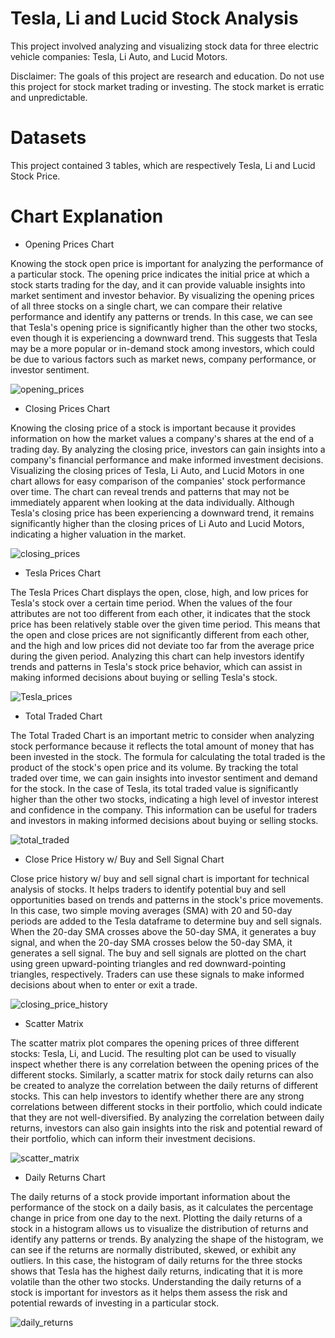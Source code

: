 
# Tesla, Li and Lucid Stock Analysis

This project involved analyzing and visualizing stock data for three electric vehicle companies: Tesla, Li Auto, and Lucid Motors.

Disclaimer: The goals of this project are research and education. Do not use this project for stock market trading or investing. The stock market is erratic and unpredictable. 

# Datasets

This project contained 3 tables, which are respectively Tesla, Li and Lucid Stock Price.

# Chart Explanation
- Opening Prices Chart

Knowing the stock open price is important for analyzing the performance of a particular stock. The opening price indicates the initial price at which a stock starts trading for the day, and it can provide valuable insights into market sentiment and investor behavior. By visualizing the opening prices of all three stocks on a single chart, we can compare their relative performance and identify any patterns or trends. In this case, we can see that Tesla's opening price is significantly higher than the other two stocks, even though it is experiencing a downward trend. This suggests that Tesla may be a more popular or in-demand stock among investors, which could be due to various factors such as market news, company performance, or investor sentiment.

![opening_prices](https://user-images.githubusercontent.com/129307473/228796754-dc55a624-6f43-4991-9327-55e333e3d10d.png)

- Closing Prices Chart

Knowing the closing price of a stock is important because it provides information on how the market values a company's shares at the end of a trading day. By analyzing the closing price, investors can gain insights into a company's financial performance and make informed investment decisions. Visualizing the closing prices of Tesla, Li Auto, and Lucid Motors in one chart allows for easy comparison of the companies' stock performance over time. The chart can reveal trends and patterns that may not be immediately apparent when looking at the data individually. Although Tesla's closing price has been experiencing a downward trend, it remains significantly higher than the closing prices of Li Auto and Lucid Motors, indicating a higher valuation in the market.

![closing_prices](https://user-images.githubusercontent.com/129307473/228797507-a93f78d5-5cb7-4127-96e9-488d589ec376.png)

- Tesla Prices Chart

The Tesla Prices Chart displays the open, close, high, and low prices for Tesla's stock over a certain time period. When the values of the four attributes are not too different from each other, it indicates that the stock price has been relatively stable over the given time period. This means that the open and close prices are not significantly different from each other, and the high and low prices did not deviate too far from the average price during the given period. Analyzing this chart can help investors identify trends and patterns in Tesla's stock price behavior, which can assist in making informed decisions about buying or selling Tesla's stock.

![Tesla_prices](https://user-images.githubusercontent.com/129307473/228797648-1af91581-01bd-465c-a848-e92681719da9.png)

- Total Traded Chart

The Total Traded Chart is an important metric to consider when analyzing stock performance because it reflects the total amount of money that has been invested in the stock. The formula for calculating the total traded is the product of the stock's open price and its volume. By tracking the total traded over time, we can gain insights into investor sentiment and demand for the stock. In the case of Tesla, its total traded value is significantly higher than the other two stocks, indicating a high level of investor interest and confidence in the company. This information can be useful for traders and investors in making informed decisions about buying or selling stocks.

![total_traded](https://user-images.githubusercontent.com/129307473/228797674-a6174234-0265-4178-81d4-e081aba421fd.png)

- Close Price History w/ Buy and Sell Signal Chart

Close price history w/ buy and sell signal chart is important for technical analysis of stocks. It helps traders to identify potential buy and sell opportunities based on trends and patterns in the stock's price movements. In this case, two simple moving averages (SMA) with 20 and 50-day periods are added to the Tesla dataframe to determine buy and sell signals. When the 20-day SMA crosses above the 50-day SMA, it generates a buy signal, and when the 20-day SMA crosses below the 50-day SMA, it generates a sell signal. The buy and sell signals are plotted on the chart using green upward-pointing triangles and red downward-pointing triangles, respectively. Traders can use these signals to make informed decisions about when to enter or exit a trade.

![closing_price_history](https://user-images.githubusercontent.com/129307473/228797737-839ca9dd-8ea3-4cee-a88c-4d8b0e540519.png)

- Scatter Matrix

The scatter matrix plot compares the opening prices of three different stocks: Tesla, Li, and Lucid. The resulting plot can be used to visually inspect whether there is any correlation between the opening prices of the different stocks. Similarly, a scatter matrix for stock daily returns can also be created to analyze the correlation between the daily returns of different stocks. This can help investors to identify whether there are any strong correlations between different stocks in their portfolio, which could indicate that they are not well-diversified. By analyzing the correlation between daily returns, investors can also gain insights into the risk and potential reward of their portfolio, which can inform their investment decisions.

![scatter_matrix](https://user-images.githubusercontent.com/129307473/228797619-54662d69-1071-47cd-af4d-18b26a7839ee.png)

- Daily Returns Chart

The daily returns of a stock provide important information about the performance of the stock on a daily basis, as it calculates the percentage change in price from one day to the next. Plotting the daily returns of a stock in a histogram allows us to visualize the distribution of returns and identify any patterns or trends. By analyzing the shape of the histogram, we can see if the returns are normally distributed, skewed, or exhibit any outliers. In this case, the histogram of daily returns for the three stocks shows that Tesla has the highest daily returns, indicating that it is more volatile than the other two stocks. Understanding the daily returns of a stock is important for investors as it helps them assess the risk and potential rewards of investing in a particular stock.

![daily_returns](https://user-images.githubusercontent.com/129307473/228797560-24c6aadd-2625-4fa5-8343-9cc8f72c9fc3.png)






